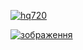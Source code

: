 [![hq720](https://github.com/user-attachments/assets/f39f6d7b-a122-43c7-836b-d33b96451a46)
](https://hardware-gui.su/)

[![зображення](https://github.com/user-attachments/assets/65273dab-c68c-4ae1-9fa4-8eb595ca6bb4)
](https://hardware-gui.su/)
